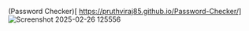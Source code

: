 (Password Checker)[ https://pruthviraj85.github.io/Password-Checker/]
![Screenshot 2025-02-26 125556](https://github.com/user-attachments/assets/221ade16-2fa8-4587-8f6f-c8b9de21a316)
